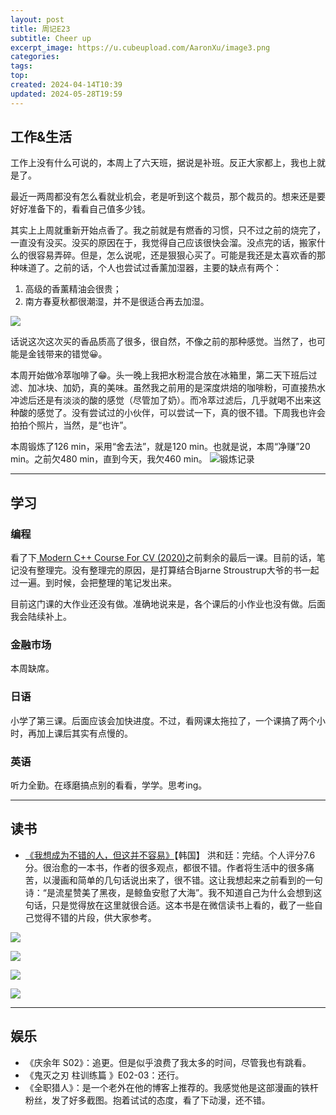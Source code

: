 ```yaml
---
layout: post
title: 周记E23
subtitle: Cheer up
excerpt_image: https://u.cubeupload.com/AaronXu/image3.png
categories: 
tags: 
top: 
created: 2024-04-14T10:39
updated: 2024-05-28T19:59
---
```

## 工作&生活

工作上没有什么可说的，本周上了六天班，据说是补班。反正大家都上，我也上就是了。

最近一两周都没有怎么看就业机会，老是听到这个裁员，那个裁员的。想来还是要好好准备下的，看看自己值多少钱。

其实上上周就重新开始点香了。我之前就是有燃香的习惯，只不过之前的烧完了，一直没有没买。没买的原因在于，我觉得自己应该很快会溜。没点完的话，搬家什么的很容易弄碎。但是，怎么说呢，还是狠狠心买了。可能是我还是太喜欢香的那种味道了。之前的话，个人也尝试过香薰加湿器，主要的缺点有两个：

1. 高级的香薰精油会很贵；
2. 南方春夏秋都很潮湿，并不是很适合再去加湿。

![](https://u.cubeupload.com/AaronXu/image01.jpeg)

话说这次这次买的香品质高了很多，很自然，不像之前的那种感觉。当然了，也可能是金钱带来的错觉😀。

本周开始做冷萃咖啡了😁。头一晚上我把水粉混合放在冰箱里，第二天下班后过滤、加冰块、加奶，真的美味。虽然我之前用的是深度烘焙的咖啡粉，可直接热水冲滤后还是有淡淡的酸的感觉（尽管加了奶）。而冷萃过滤后，几乎就喝不出来这种酸的感觉了。没有尝试过的小伙伴，可以尝试一下，真的很不错。下周我也许会拍拍个照片，当然，是“也许”。

本周锻炼了126 min，采用“舍去法”，就是120 min。也就是说，本周“净赚”20 min。之前欠480 min，直到今天，我欠460 min。
![](https://u.cubeupload.com/AaronXu/image6.png "锻炼记录")

---

## 学习

### 编程

看了下[ Modern C++ Course For CV (2020)](https://www.ipb.uni-bonn.de/teaching/cpp-2020/lectures/index.html)之前剩余的最后一课。目前的话，笔记没有整理完。没有整理完的原因，是打算结合Bjarne Stroustrup大爷的书一起过一遍。到时候，会把整理的笔记发出来。

目前这门课的大作业还没有做。准确地说来是，各个课后的小作业也没有做。后面我会陆续补上。

### 金融市场

本周缺席。

### 日语

小学了第三课。后面应该会加快进度。不过，看网课太拖拉了，一个课搞了两个小时，再加上课后其实有点慢的。

### 英语

听力全勤。在琢磨搞点别的看看，学学。思考ing。

---

## 读书

- <u>《我想成为不错的人，但这并不容易》</u>【韩国】 洪和廷：完结。个人评分7.6分。很治愈的一本书，作者的很多观点，都很不错。作者将生活中的很多痛苦，以漫画和简单的几句话说出来了，很不错。这让我想起来之前看到的一句诗：“是流星赞美了黑夜，是鲸鱼安慰了大海”。我不知道自己为什么会想到这句话，只是觉得放在这里就很合适。这本书是在微信读书上看的，截了一些自己觉得不错的片段，供大家参考。

![](https://u.cubeupload.com/AaronXu/b42image1.png)

![](https://u.cubeupload.com/AaronXu/image5.png)

![](https://u.cubeupload.com/AaronXu/image2.png)

![](https://u.cubeupload.com/AaronXu/image4.png)

---

## 娱乐

- 《庆余年 S02》：追更。但是似乎浪费了我太多的时间，尽管我也有跳看。
- 《鬼灭之刃 柱训练篇 》E02-03：还行。
- 《全职猎人》：是一个老外在他的博客上推荐的。我感觉他是这部漫画的铁杆粉丝，发了好多截图。抱着试试的态度，看了下动漫，还不错。
